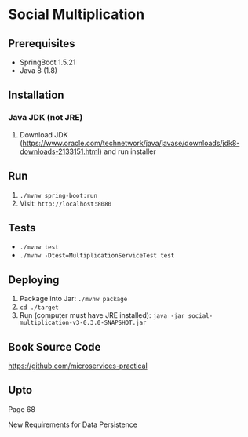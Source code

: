 # Social Multiplication

## Prerequisites
* SpringBoot 1.5.21
* Java 8 (1.8)

## Installation
### Java JDK (not JRE)
1.  Download JDK (https://www.oracle.com/technetwork/java/javase/downloads/jdk8-downloads-2133151.html) and run installer

## Run
1. ```./mvnw spring-boot:run```
2. Visit: ```http://localhost:8080```

## Tests
* ```./mvnw test```
* ```./mvnw -Dtest=MultiplicationServiceTest test```

## Deploying
1. Package into Jar: ```./mvnw package```
2. ```cd ./target```
3. Run (computer must have JRE installed): ```java -jar social-multiplication-v3-0.3.0-SNAPSHOT.jar```

## Book Source Code
https://github.com/microservices-practical

## Upto
Page 68


New Requirements for Data Persistence
